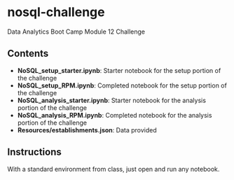 # nosql-challenge
Data Analytics Boot Camp Module 12 Challenge

## Contents
- **NoSQL_setup_starter.ipynb**: Starter notebook for the setup portion of the challenge
- **NoSQL_setup_RPM.ipynb**: Completed notebook for the setup portion of the challenge
- **NoSQL_analysis_starter.ipynb**: Starter notebook for the analysis portion of the challenge
- **NoSQL_analysis_RPM.ipynb**: Completed notebook for the analysis portion of the challenge
- **Resources/establishments.json**: Data provided
        
## Instructions
With a standard environment from class, just open and run any notebook.
